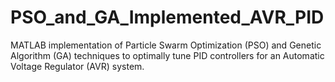 # PSO_and_GA_Implemented_AVR_PID
MATLAB implementation of  Particle Swarm Optimization (PSO) and Genetic Algorithm (GA) techniques to optimally tune PID controllers for an Automatic Voltage Regulator (AVR) system.
